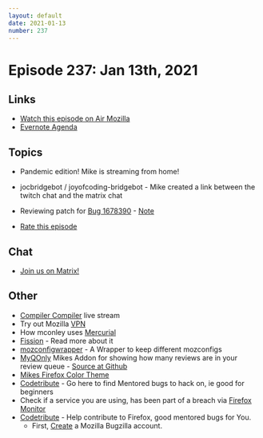 ```yaml
---
layout: default
date: 2021-01-13
number: 237
---
```


# Episode 237: Jan 13th, 2021

## Links
* [Watch this episode on Air Mozilla](https://mzl.la/joy-of-coding-2021-01-13)
* [Evernote Agenda](https://www.evernote.com/shard/s434/client/snv?noteGuid=c56c2c2c-2550-31f2-a80e-d30d75d83a26&noteKey=df170c73421e3102d248d590a03e71f6&sn=https%3A%2F%2Fwww.evernote.com%2Fshard%2Fs434%2Fsh%2Fc56c2c2c-2550-31f2-a80e-d30d75d83a26%2Fdf170c73421e3102d248d590a03e71f6&title=January%2B13th%252C%2B2021%2B-%2BEpisode%2B237)

## Topics
* Pandemic edition! Mike is streaming from home!
* jocbridgebot / joyofcoding-bridgebot - Mike created a link between the twitch chat and the matrix chat
* Reviewing patch for [Bug 1678390](https://bugzilla.mozilla.org/show_bug.cgi?id=1678390) - [Note](https://www.evernote.com/shard/s434/client/snv?noteGuid=5d0286d4-b5da-8f5d-e17f-adab04124d41&noteKey=2ad99cfc6f91767575f391032baa4555&sn=https%3A%2F%2Fwww.evernote.com%2Fshard%2Fs434%2Fsh%2F5d0286d4-b5da-8f5d-e17f-adab04124d41%2F2ad99cfc6f91767575f391032baa4555&title=Bug%2B1678390%2B-%2BPrevent%2BPicture-in-Picture%2Bwindows%2Bfrom%2Bopening%2Bon%2Btop%2Bof%2Bone%2Banother)

* [Rate this episode](https://forms.gle/fdy5MH4Senf5sNfPA)

## Chat
* [Join us on Matrix!](https://matrix.to/#/!enWuAmKDOEEPYejXRk:mozilla.org?via=mozilla.org&via=raim.ist)

## Other
* [Compiler Compiler](https://www.twitch.tv/codehag) live stream
* Try out Mozilla [VPN](https://vpn.mozilla.org/)
* How mconley uses [Mercurial](https://mikeconley.github.io/documents/How_mconley_uses_Mercurial_for_Mozilla_code)
* [Fission](https://firefox-source-docs.mozilla.org/dom/dom/Fission.html) - Read more about it
* [mozconfigwrapper](https://github.com/ahal/mozconfigwrapper) - A Wrapper to keep different mozconfigs
* [MyQOnly](https://addons.mozilla.org/en-US/firefox/addon/myqonly/) Mikes Addon for showing how many reviews are in your review queue - [Source at Github](https://github.com/mikeconley/myqonly)
* [Mikes Firefox Color Theme](https://addons.mozilla.org/en-US/firefox/addon/electricbluegaloo/)
* [Codetribute](https://codetribute.mozilla.org/) - Go here to find Mentored bugs to hack on, ie good for beginners
* Check if a service you are using, has been part of a breach via [Firefox Monitor](https://monitor.firefox.com/breaches)
* [Codetribute](https://codetribute.mozilla.org/) - Help contribute to Firefox, good mentored bugs for You.
  - First, [Create](https://bugzilla.mozilla.org/createaccount.cgi) a Mozilla Bugzilla account.

